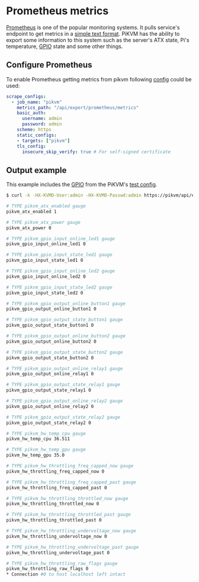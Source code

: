 # Prometheus metrics

[Prometheus](https://prometheus.io) is one of the popular monitoring systems.
It pulls service's endpoint to get metrics in a [simple text format](https://prometheus.io/docs/instrumenting/exposition_formats).
PiKVM has the ability to export some information to this system such as the server's ATX state, Pi's temperature, [GPIO](gpio.md) state and some other things.


## Configure Prometheus

To enable Prometheus getting metrics from pikvm following [config](https://prometheus.io/docs/prometheus/latest/configuration/configuration) could be used:

```yaml
scrape_configs:
  - job_name: "pikvm"
    metrics_path: "/api/export/prometheus/metrics"
    basic_auth:
      username: admin
      password: admin
    scheme: https
    static_configs:
    - targets: ["pikvm"]
    tls_config:
      insecure_skip_verify: true # For self-signed certificate
```


## Output example

This example includes the [GPIO](gpio.md) from the PiKVM's [test config](https://github.com/pikvm/kvmd/blob/905bcf555f00d191654982cca80e294363efecc1/testenv/v2-hdmi-rpi4.override.yaml#L40).

```bash
$ curl -k -HX-KVMD-User:admin -HX-KVMD-Passwd:admin https://pikvm/api/export/prometheus/metrics

# TYPE pikvm_atx_enabled gauge
pikvm_atx_enabled 1

# TYPE pikvm_atx_power gauge
pikvm_atx_power 0

# TYPE pikvm_gpio_input_online_led1 gauge
pikvm_gpio_input_online_led1 0

# TYPE pikvm_gpio_input_state_led1 gauge
pikvm_gpio_input_state_led1 0

# TYPE pikvm_gpio_input_online_led2 gauge
pikvm_gpio_input_online_led2 0

# TYPE pikvm_gpio_input_state_led2 gauge
pikvm_gpio_input_state_led2 0

# TYPE pikvm_gpio_output_online_button1 gauge
pikvm_gpio_output_online_button1 0

# TYPE pikvm_gpio_output_state_button1 gauge
pikvm_gpio_output_state_button1 0

# TYPE pikvm_gpio_output_online_button2 gauge
pikvm_gpio_output_online_button2 0

# TYPE pikvm_gpio_output_state_button2 gauge
pikvm_gpio_output_state_button2 0

# TYPE pikvm_gpio_output_online_relay1 gauge
pikvm_gpio_output_online_relay1 0

# TYPE pikvm_gpio_output_state_relay1 gauge
pikvm_gpio_output_state_relay1 0

# TYPE pikvm_gpio_output_online_relay2 gauge
pikvm_gpio_output_online_relay2 0

# TYPE pikvm_gpio_output_state_relay2 gauge
pikvm_gpio_output_state_relay2 0

# TYPE pikvm_hw_temp_cpu gauge
pikvm_hw_temp_cpu 36.511

# TYPE pikvm_hw_temp_gpu gauge
pikvm_hw_temp_gpu 35.0

# TYPE pikvm_hw_throttling_freq_capped_now gauge
pikvm_hw_throttling_freq_capped_now 0

# TYPE pikvm_hw_throttling_freq_capped_past gauge
pikvm_hw_throttling_freq_capped_past 0

# TYPE pikvm_hw_throttling_throttled_now gauge
pikvm_hw_throttling_throttled_now 0

# TYPE pikvm_hw_throttling_throttled_past gauge
pikvm_hw_throttling_throttled_past 0

# TYPE pikvm_hw_throttling_undervoltage_now gauge
pikvm_hw_throttling_undervoltage_now 0

# TYPE pikvm_hw_throttling_undervoltage_past gauge
pikvm_hw_throttling_undervoltage_past 0

# TYPE pikvm_hw_throttling_raw_flags gauge
pikvm_hw_throttling_raw_flags 0
* Connection #0 to host localhost left intact
```

